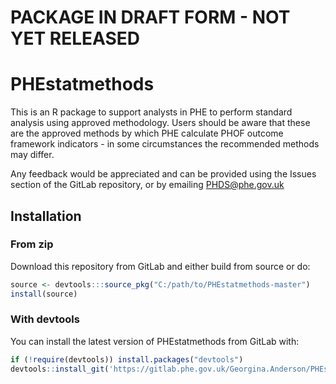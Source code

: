 
<!-- README.md is generated from README.Rmd. Please edit that file -->
PACKAGE IN DRAFT FORM - NOT YET RELEASED
========================================

PHEstatmethods
==============

This is an R package to support analysts in PHE to perform standard analysis using approved methodology. Users should be aware that these are the approved methods by which PHE calculate PHOF outcome framework indicators - in some circumstances the recommended methods may differ.

Any feedback would be appreciated and can be provided using the Issues section of the GitLab repository, or by emailing <PHDS@phe.gov.uk>

Installation
------------

### From zip

Download this repository from GitLab and either build from source or do:

``` r
source <- devtools:::source_pkg("C:/path/to/PHEstatmethods-master")
install(source)
```

### With devtools

You can install the latest version of PHEstatmethods from GitLab with:

``` r
if (!require(devtools)) install.packages("devtools")
devtools::install_git('https://gitlab.phe.gov.uk/Georgina.Anderson/PHEstatmethods', build_vignettes=TRUE)
```
